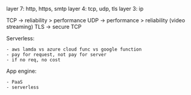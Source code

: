 layer 7: http, https, smtp
layer 4: tcp, udp, tls
layer 3: ip

TCP -> reliability > performance
UDP -> performance > reliability (video streaming)
TLS -> secure TCP

Serverless:
    
    - aws lamda vs azure cloud func vs google function
    - pay for request, not pay for server
    - if no req, no cost

App engine:

    - PaaS
    - serverless

